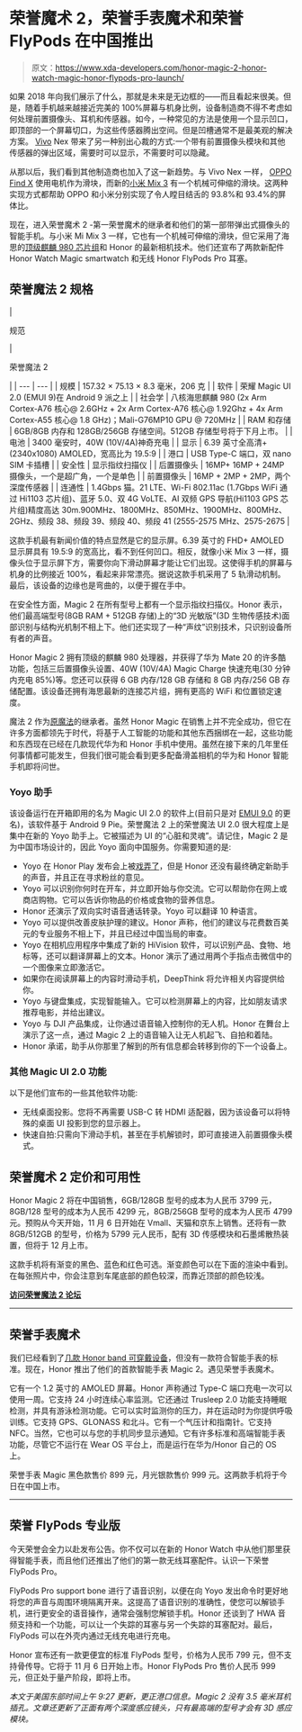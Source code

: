 # 荣誉魔术 2，荣誉手表魔术和荣誉 FlyPods 在中国推出

> 原文：<https://www.xda-developers.com/honor-magic-2-honor-watch-magic-honor-flypods-pro-launch/>

如果 2018 年向我们展示了什么，那就是未来是无边框的——而且看起来很美。但是，随着手机越来越接近完美的 100%屏幕与机身比例，设备制造商不得不考虑如何处理前置摄像头、耳机和传感器。如今，一种常见的方法是使用一个显示凹口，即顶部的一个屏幕切口，为这些传感器腾出空间。但是凹槽通常不是最美观的解决方案。 [Vivo](https://www.xda-developers.com/vivo-nex-announced-in-display-fingerprint-sensor/) Nex 带来了另一种别出心裁的方式:一个带有前置摄像头模块和其他传感器的弹出区域，需要时可以显示，不需要时可以隐藏。

从那以后，我们看到其他制造商也加入了这一新趋势。与 Vivo Nex 一样， [OPPO Find X](https://www.xda-developers.com/oppo-find-x-pop-up-camera/) 使用电机作为滑块，而新的[小米 Mix 3](https://www.xda-developers.com/xiaomi-mi-mix-3-launch-specifications-pricing-availability/) 有一个机械可伸缩的滑块。这两种实现方式都帮助 OPPO 和小米分别实现了令人瞠目结舌的 93.8%和 93.4%的屏体比。

现在，进入荣誉魔术 2 -第一荣誉魔术的继承者和他们的第一部带弹出式摄像头的智能手机。与小米 Mi Mix 3 一样，它也有一个机械可伸缩的滑块，但它采用了海思的[顶级麒麟 980 芯片组](https://www.xda-developers.com/hisilicon-kirin-980-honor-magic-2-huawei-mate-20-pro/)和 Honor 的最新相机技术。他们还宣布了两款新配件 Honor Watch Magic smartwatch 和无线 Honor FlyPods Pro 耳塞。

## 荣誉魔法 2 规格

| 

规范

 | 

荣誉魔法 2

 |
| --- | --- |
| 规模 | 157.32 × 75.13 × 8.3 毫米，206 克 |
| 软件 | 荣耀 Magic UI 2.0 (EMUI 9)在 Android 9 派之上 |
| 社会学 | 八核海思麒麟 980 (2x Arm Cortex-A76 核心@ 2.6GHz + 2x Arm Cortex-A76 核心@ 1.92Ghz + 4x Arm Cortex-A55 核心@ 1.8 GHz)；Mali-G76MP10 GPU @ 720MHz |
| RAM 和存储 | 6GB/8GB 内存和 128GB/256GB 存储空间。512GB 存储型号将于下月上市。 |
| 电池 | 3400 毫安时，40W (10V/4A)神奇充电 |
| 显示 | 6.39 英寸全高清+ (2340x1080) AMOLED，宽高比为 19.5:9 |
| 港口 | USB Type-C 端口，双 nano SIM 卡插槽 |
| 安全性 | 显示指纹扫描仪 |
| 后置摄像头 | 16MP+ 16MP + 24MP 摄像头，一个是超广角，一个是单色 |
| 前置摄像头 | 16MP + 2MP + 2MP，两个深度传感器 |
| 连通性 | 1.4Gbps 猫。21 LTE、Wi-Fi 802.11ac (1.7Gbps WiFi 通过 Hi1103 芯片组)、蓝牙 5.0、双 4G VoLTE、AI 双频 GPS 导航(Hi1103 GPS 芯片组)精度高达 30m.900MHz、1800MHz、850MHz、1900MHz、800MHz、2GHz、频段 38、频段 39、频段 40、频段 41 (2555-2575 MHz、2575-2675 |

这款手机最有新闻价值的特点显然是它的显示屏。6.39 英寸的 FHD+ AMOLED 显示屏具有 19.5:9 的宽高比，看不到任何凹口。相反，就像小米 Mix 3 一样，摄像头位于显示屏下方，需要你向下滑动屏幕才能让它们出现。这使得手机的屏幕与机身的比例接近 100%，看起来非常漂亮。据说这款手机采用了 5 轨滑动机制。最后，该设备的边缘也是弯曲的，以便于握在手中。

在安全性方面，Magic 2 在所有型号上都有一个显示指纹扫描仪。Honor 表示，他们最高端型号(8GB RAM + 512GB 存储)上的“3D 光敏版”(3D 生物传感技术)面部识别与结构光机制不相上下。他们还实现了一种“声纹”识别技术，只识别设备所有者的声音。

Honor Magic 2 拥有顶级的麒麟 980 处理器，并获得了华为 Mate 20 的许多酷功能，包括三后置摄像头设置、40W (10V/4A) Magic Charge 快速充电(30 分钟内充电 85%)等。您还可以获得 6 GB 内存/128 GB 存储和 8 GB 内存/256 GB 存储配置。该设备还拥有海思最新的连接芯片组，拥有更高的 WiFi 和位置锁定速度。

魔法 2 作为[原魔法](https://www.xda-developers.com/honor-magic-hands-on/)的继承者。虽然 Honor Magic 在销售上并不完全成功，但它在许多方面都领先于时代，将基于人工智能的功能和其他东西捆绑在一起，这些功能和东西现在已经在几款现代华为和 Honor 手机中使用。虽然在接下来的几年里任何事情都可能发生，但我们很可能会看到更多配备滑盖相机的华为和 Honor 智能手机即将问世。

### Yoyo 助手

该设备运行在开箱即用的名为 Magic UI 2.0 的软件上(目前只是对 [EMUI 9.0](https://www.xda-developers.com/emui-9-beta-android-pie-huawei-honor/) 的更名)，该软件基于 Android 9 Pie。荣誉魔法 2 上的荣誉魔法 UI 2.0 很大程度上是集中在新的 Yoyo 助手上。它被描述为 UI 的“心脏和灵魂”。请记住，Magic 2 是为中国市场设计的，因此 Yoyo 面向中国服务。你需要知道的是:

*   Yoyo 在 Honor Play 发布会上被[戏弄了](https://www.xda-developers.com/honor-magic-2-honor-play-launch/)，但是 Honor 还没有最终确定新助手的声音，并且正在寻求粉丝的意见。
*   Yoyo 可以识别你何时在开车，并立即开始与你交流。它可以帮助你在网上或商店购物。它可以告诉你物品的价格或食物的营养信息。
*   Honor 还演示了双向实时语音通话转录。Yoyo 可以翻译 10 种语言。
*   Yoyo 可以提供改善皮肤护理的建议。Honor 声称，他们的建议与花费数百美元的专业服务不相上下，并且已经过中国当局的审查。
*   Yoyo 在相机应用程序中集成了新的 HiVision 软件，可以识别产品、食物、地标等，还可以翻译屏幕上的文本。Honor 演示了通过用两个手指点击微信中的一个图像来立即激活它。
*   如果你在阅读屏幕上的内容时滑动手机，DeepThink 将允许相关内容提供给你。
*   Yoyo 与键盘集成，实现智能输入。它可以检测屏幕上的内容，比如朋友请求推荐电影，并给出建议。
*   Yoyo 与 DJI 产品集成，让你通过语音输入控制你的无人机。Honor 在舞台上演示了这一点，通过 Magic 2 上的语音输入让无人机起飞、自拍和着陆。
*   Honor 承诺，助手从你那里了解到的所有信息都会转移到你的下一个设备上。

### 其他 Magic UI 2.0 功能

以下是他们宣布的一些其他软件功能:

*   无线桌面投影。您将不再需要 USB-C 转 HDMI 适配器，因为该设备可以将特殊的桌面 UI 投影到您的显示器上。
*   快速自拍:只需向下滑动手机，甚至在手机解锁时，即可直接进入前置摄像头模式。

## 荣誉魔术 2 定价和可用性

Honor Magic 2 将在中国销售，6GB/128GB 型号的成本为人民币 3799 元，8GB/128 型号的成本为人民币 4299 元，8GB/256GB 型号的成本为人民币 4799 元。预购从今天开始，11 月 6 日开始在 Vmall、天猫和京东上销售。还将有一款 8GB/512GB 的型号，价格为 5799 元人民币，配有 3D 传感模块和石墨烯散热装置，但将于 12 月上市。

这款手机将有渐变的黑色、蓝色和红色可选。渐变颜色可以在下面的渲染中看到。在每张照片中，你会注意到车尾底部的颜色较深，而靠近顶部的颜色较浅。

[**访问荣誉魔法 2 论坛**](https://forum.xda-developers.com/magic-2)

* * *

## 荣誉手表魔术

我们已经看到了[几款 Honor band 可穿戴设备](https://www.xda-developers.com/honor-8x-central-eastern-europe/)，但没有一款符合智能手表的标准。现在，Honor 推出了他们的首款智能手表 Magic 2。遇见荣誉手表魔术。

它有一个 1.2 英寸的 AMOLED 屏幕。Honor 声称通过 Type-C 端口充电一次可以使用一周。它支持 24 小时连续心率监测。它还通过 Trusleep 2.0 功能支持睡眠检测，并具有游泳检测功能。它可以实时监测你的压力，并在运动时为你提供呼吸训练。它支持 GPS、GLONASS 和北斗。它有一个气压计和指南针。它支持 NFC。当然，它也可以与您的手机同步显示通知。它有许多标准和高端智能手表功能，尽管它不运行在 Wear OS 平台上，而是运行在华为/Honor 自己的 OS 上。

荣誉手表 Magic 黑色款售价 899 元，月光银款售价 999 元。这两款手机将于今日在中国上市。

* * *

## 荣誉 FlyPods 专业版

今天荣誉会全力以赴发布公告。你不仅可以在新的 Honor Watch 中从他们那里获得智能手表，而且他们还推出了他们的第一款无线耳塞配件。认识一下荣誉 FlyPods Pro。

FlyPods Pro support bone 进行了语音识别，以便在向 Yoyo 发出命令时更好地将您的声音与周围环境隔离开来。这提高了语音识别的准确性，使您可以解锁手机，进行更安全的语音操作，通常会强制您解锁手机。Honor 还谈到了 HWA 音频支持和一个功能，可以让一个失踪的耳塞与另一个失踪的耳塞配对。最后，FlyPods 可以在外壳内通过无线充电进行充电。

Honor 宣布还有一款更便宜的标准 FlyPods 型号，价格为人民币 799 元，但不支持骨传导。它将于 11 月 6 日开始上市。Honor FlyPods Pro 售价人民币 999 元，但正处于量产阶段，即将上市。

*本文于美国东部时间上午 9:27 更新，更正港口信息。Magic 2 没有 3.5 毫米耳机插孔。文章还更新了正面有两个深度感应镜头，只有最高端的型号才会有 3D 感应模块。*